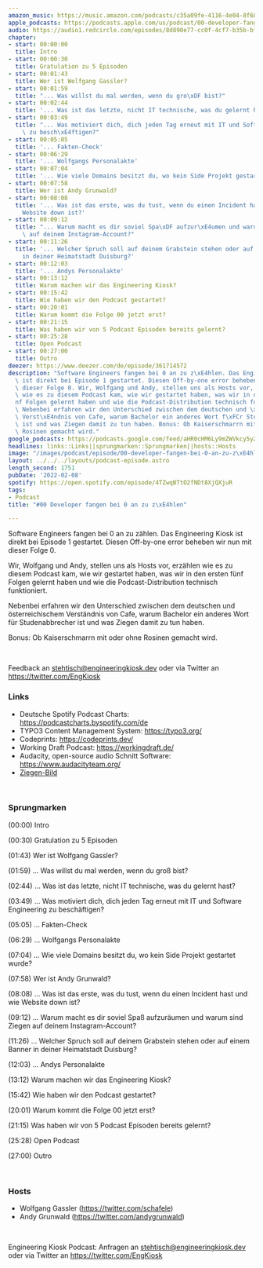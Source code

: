```yaml
---
amazon_music: https://music.amazon.com/podcasts/c35a09fe-4116-4e04-8f68-77d61b112e46/episodes/fa8cbe71-6bf0-46fc-b826-de7ee2a7c06d/engineering-kiosk-00-developer-fangen-bei-0-an-zu-z%C3%A4hlen
apple_podcasts: https://podcasts.apple.com/us/podcast/00-developer-fangen-bei-0-an-zu-z%C3%A4hlen/id1603082924?i=1000550397428
audio: https://audio1.redcircle.com/episodes/8d890e77-cc0f-4cf7-b35b-bf5a21553d60/stream.mp3
chapter:
- start: 00:00:00
  title: Intro
- start: 00:00:30
  title: Gratulation zu 5 Episoden
- start: 00:01:43
  title: Wer ist Wolfgang Gassler?
- start: 00:01:59
  title: "... Was willst du mal werden, wenn du gro\xDF bist?"
- start: 00:02:44
  title: '... Was ist das letzte, nicht IT technische, was du gelernt hast?'
- start: 00:03:49
  title: "... Was motiviert dich, dich jeden Tag erneut mit IT und Software Engineering\
    \ zu besch\xE4ftigen?"
- start: 00:05:05
  title: '... Fakten-Check'
- start: 00:06:29
  title: '... Wolfgangs Personalakte'
- start: 00:07:04
  title: '... Wie viele Domains besitzt du, wo kein Side Projekt gestartet wurde?'
- start: 00:07:58
  title: Wer ist Andy Grunwald?
- start: 00:08:08
  title: '... Was ist das erste, was du tust, wenn du einen Incident hast und wie
    Website down ist?'
- start: 00:09:12
  title: "... Warum macht es dir soviel Spa\xDF aufzur\xE4umen und warum sind Ziegen\
    \ auf deinem Instagram-Account?"
- start: 00:11:26
  title: '... Welcher Spruch soll auf deinem Grabstein stehen oder auf einem Banner
    in deiner Heimatstadt Duisburg?'
- start: 00:12:03
  title: '... Andys Personalakte'
- start: 00:13:12
  title: Warum machen wir das Engineering Kiosk?
- start: 00:15:42
  title: Wie haben wir den Podcast gestartet?
- start: 00:20:01
  title: Warum kommt die Folge 00 jetzt erst?
- start: 00:21:15
  title: Was haben wir von 5 Podcast Episoden bereits gelernt?
- start: 00:25:28
  title: Open Podcast
- start: 00:27:00
  title: Outro
deezer: https://www.deezer.com/de/episode/361714572
description: "Software Engineers fangen bei 0 an zu z\xE4hlen. Das Engineering Kiosk\
  \ ist direkt bei Episode 1 gestartet. Diesen Off-by-one error beheben wir nun mit\
  \ dieser Folge 0. Wir, Wolfgang und Andy, stellen uns als Hosts vor, erz\xE4hlen\
  \ wie es zu diesem Podcast kam, wie wir gestartet haben, was wir in den ersten f\xFC\
  nf Folgen gelernt haben und wie die Podcast-Distribution technisch funktioniert.\
  \ Nebenbei erfahren wir den Unterschied zwischen dem deutschen und \xF6sterreichischem\
  \ Verst\xE4ndnis von Cafe, warum Bachelor ein anderes Wort f\xFCr Studenabbrecher\
  \ ist und was Ziegen damit zu tun haben. Bonus: Ob Kaiserschmarrn mit oder ohne\
  \ Rosinen gemacht wird."
google_podcasts: https://podcasts.google.com/feed/aHR0cHM6Ly9mZWVkcy5yZWRjaXJjbGUuY29tLzBlY2ZkZmQ3LWZkYTEtNGMzZC05NTE1LTQ3NjcyN2Y5ZGY1ZQ/episode/YzZmYTYwMzItNjMxOC00NmY5LTljMDQtM2I5ZTUxYTU3NmFj?sa=X&ved=0CAUQkfYCahcKEwi4xMSxj4L4AhUAAAAAHQAAAAAQNQ
headlines: links::Links||sprungmarken::Sprungmarken||hosts::Hosts
image: "/images/podcast/episode/00-developer-fangen-bei-0-an-zu-z\xE4hlen.jpg"
layout: ../../../layouts/podcast-episode.astro
length_second: 1751
pubDate: '2022-02-08'
spotify: https://open.spotify.com/episode/4TZwqBTtO2fNDt8XjQXjuR
tags:
- Podcast
title: "#00 Developer fangen bei 0 an zu z\xE4hlen"

---
```

<p>Software Engineers fangen bei 0 an zu zählen. Das Engineering Kiosk ist direkt bei Episode 1 gestartet. Diesen Off-by-one error beheben wir nun mit dieser Folge 0.</p><p>Wir, Wolfgang und Andy, stellen uns als Hosts vor, erzählen wie es zu diesem Podcast kam, wie wir gestartet haben, was wir in den ersten fünf Folgen gelernt haben und wie die Podcast-Distribution technisch funktioniert.</p><p>Nebenbei erfahren wir den Unterschied zwischen dem deutschen und österreichischem Verständnis von Cafe, warum Bachelor ein anderes Wort für Studenabbrecher ist und was Ziegen damit zu tun haben.</p><p>Bonus: Ob Kaiserschmarrn mit oder ohne Rosinen gemacht wird.</p><p><br></p><p>Feedback an <a href="mailto:stehtisch@engineeringkiosk.dev" rel="nofollow">stehtisch@engineeringkiosk.dev</a> oder via Twitter an <a href="https://twitter.com/EngKiosk" rel="nofollow">https://twitter.com/EngKiosk</a></p><h3 id="links">Links</h3><ul><li>Deutsche Spotify Podcast Charts: <a href="https://podcastcharts.byspotify.com/de" rel="nofollow">https://podcastcharts.byspotify.com/de</a></li><li>TYPO3 Content Management System: <a href="https://typo3.org/" rel="nofollow">https://typo3.org/</a></li><li>Codeprints: <a href="https://codeprints.dev/" rel="nofollow">https://codeprints.dev/</a></li><li>Working Draft Podcast: <a href="https://workingdraft.de/" rel="nofollow">https://workingdraft.de/</a></li><li>Audacity, open-source audio Schnitt Software: <a href="https://www.audacityteam.org/" rel="nofollow">https://www.audacityteam.org/</a></li><li><a href="https://scontent-ber1-1.cdninstagram.com/v/t51.2885-15/e35/33559529_1922740234443194_4987014148043833344_n.jpg?_nc_cat=102&_nc_ht=scontent-ber1-1.cdninstagram.com&_nc_ohc=u81to9-Eir4AX_eG9dv&_nc_sid=30a2e&ccb=7-4&edm=ALQROFkBAAAA&ig_cache_key=MTc5MjA1ODc4MzQyMjYyMDQ0NQ%3D%3D.2-ccb7-4&oe=6208074E&oh=00_AT_C5NJ9mkCP_-yvs5jcCQozb1cUgfIuJpS-clSBPqWFHw" rel="nofollow">Ziegen-Bild</a></li></ul><p><br></p><h3 id="sprungmarken">Sprungmarken</h3><p>(00:00) Intro</p><p>(00:30) Gratulation zu 5 Episoden</p><p>(01:43) Wer ist Wolfgang Gassler?</p><p>(01:59) ... Was willst du mal werden, wenn du groß bist?</p><p>(02:44) ... Was ist das letzte, nicht IT technische, was du gelernt hast?</p><p>(03:49) ... Was motiviert dich, dich jeden Tag erneut mit IT und Software Engineering zu beschäftigen?</p><p>(05:05) ... Fakten-Check</p><p>(06:29) ... Wolfgangs Personalakte</p><p>(07:04) ... Wie viele Domains besitzt du, wo kein Side Projekt gestartet wurde?</p><p>(07:58) Wer ist Andy Grunwald?</p><p>(08:08) ... Was ist das erste, was du tust, wenn du einen Incident hast und wie Website down ist?</p><p>(09:12) ... Warum macht es dir soviel Spaß aufzuräumen und warum sind Ziegen auf deinem Instagram-Account?</p><p>(11:26) ... Welcher Spruch soll auf deinem Grabstein stehen oder auf einem Banner in deiner Heimatstadt Duisburg?</p><p>(12:03) ... Andys Personalakte</p><p>(13:12) Warum machen wir das Engineering Kiosk?</p><p>(15:42) Wie haben wir den Podcast gestartet?</p><p>(20:01) Warum kommt die Folge 00 jetzt erst?</p><p>(21:15) Was haben wir von 5 Podcast Episoden bereits gelernt?</p><p>(25:28) Open Podcast</p><p>(27:00) Outro</p><p><br></p><h3 id="hosts">Hosts</h3><ul><li>Wolfgang Gassler (<a href="https://twitter.com/schafele" rel="nofollow">https://twitter.com/schafele</a>)</li><li>Andy Grunwald (<a href="https://twitter.com/andygrunwald" rel="nofollow">https://twitter.com/andygrunwald</a>)</li></ul><p><br></p><p>Engineering Kiosk Podcast: Anfragen an <a href="mailto:stehtisch@engineeringkiosk.dev" rel="nofollow">stehtisch@engineeringkiosk.dev</a> oder via Twitter an <a href="https://twitter.com/EngKiosk" rel="nofollow">https://twitter.com/EngKiosk</a></p>